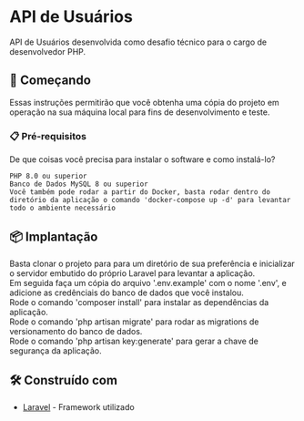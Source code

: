 # API de Usuários

API de Usuários desenvolvida como desafio técnico para o cargo de desenvolvedor PHP.

## 🚀 Começando

Essas instruções permitirão que você obtenha uma cópia do projeto em operação na sua máquina local para fins de desenvolvimento e teste.

### 📋 Pré-requisitos

De que coisas você precisa para instalar o software e como instalá-lo?

```
PHP 8.0 ou superior
Banco de Dados MySQL 8 ou superior
Você também pode rodar a partir do Docker, basta rodar dentro do diretório da aplicação o comando 'docker-compose up -d' para levantar todo o ambiente necessário
```

## 📦 Implantação

Basta clonar o projeto para para um diretório de sua preferência e inicializar o servidor embutido do próprio Laravel para levantar a aplicação. <br/>
Em seguida faça um cópia do arquivo '.env.example' com o nome '.env', e adicione as credênciais do banco de dados que você instalou. <br/>
Rode o comando 'composer install' para instalar as dependências da aplicação. <br/>
Rode o comando 'php artisan migrate' para rodar as migrations de versionamento do banco de dados. <br/>
Rode o comando 'php artisan key:generate' para gerar a chave de segurança da aplicação. <br/>

## 🛠️ Construído com

* [Laravel](https://laravel.com/) - Framework utilizado
